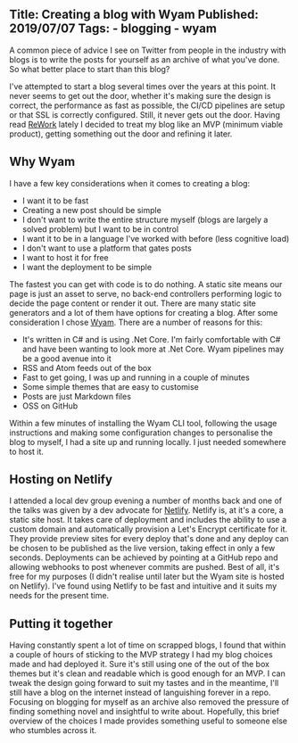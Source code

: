 Title: Creating a blog with Wyam
Published: 2019/07/07
Tags: 
    - blogging
    - wyam
---
A common piece of advice I see on Twitter from people in the industry with blogs is to write the posts for yourself as an archive of what you've done. So what better place to start than this blog?

I've attempted to start a blog several times over the years at this point. It never seems to get out the door, whether it's making sure the design is correct, the performance as fast as possible, the CI/CD pipelines are setup or that SSL is correctly configured. Still, it never gets out the door. Having read [ReWork](https://basecamp.com/books/rework) lately I decided to treat my blog like an MVP (minimum viable product), getting something out the door and refining it later. 

## Why Wyam

I have a few key considerations when it comes to creating a blog:

* I want it to be fast
* Creating a new post should be simple
* I don't want to write the entire structure myself (blogs are largely a solved problem) but I want to be in control
* I want it to be in a language I've worked with before (less cognitive load)
* I don't want to use a platform that gates posts
* I want to host it for free
* I want the deployment to be simple

The fastest you can get with code is to do nothing. A static site means our page is just an asset to serve, no back-end controllers performing logic to decide the page content or render it out. There are many static site generators and a lot of them have options for creating a blog. After some consideration I chose [Wyam](https://wyam.io/). There are a number of reasons for this:

* It's written in C# and is using .Net Core. I'm fairly comfortable with C# and have been wanting to look more at .Net Core. Wyam pipelines may be a good avenue into it
* RSS and Atom feeds out of the box
* Fast to get going, I was up and running in a couple of minutes
* Some simple themes that are easy to customise
* Posts are just Markdown files
* OSS on GitHub

Within a few minutes of installing the Wyam CLI tool, following the usage instructions and making some configuration changes to personalise the blog to myself, I had a site up and running locally. I just needed somewhere to host it.

## Hosting on Netlify

I attended a local dev group evening a number of months back and one of the talks was given by a dev advocate for [Netlify](https://www.netlify.com/). Netlify is, at it's a core, a static site host. It takes care of deployment and includes the ability to use a custom domain and automatically provision a Let's Encrypt certificate for it. They provide preview sites for every deploy that's done and any deploy can be chosen to be published as the live version, taking effect in only a few seconds. Deployments can be achieved by pointing at a GitHub repo and allowing webhooks to post whenever commits are pushed. Best of all, it's free for my purposes (I didn't realise until later but the Wyam site is hosted on Netlify). I've found using Netlify to be fast and intuitive and it suits my needs for the present time.

## Putting it together

Having constantly spent a lot of time on scrapped blogs, I found that within a couple of hours of sticking to the MVP strategy I had my blog choices made and had deployed it. Sure it's still using one of the out of the box themes but it's clean and readable which is good enough for an MVP. I can tweak the design going forward to suit my tastes and in the meantime, I'll still have a blog on the internet instead of languishing forever in a repo. Focusing on blogging for myself as an archive also removed the pressure of finding something novel and insightful to write about. Hopefully, this brief overview of the choices I made provides something useful to someone else who stumbles across it.